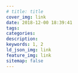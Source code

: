 ```yaml
---
# title: title
cover_img: link
date: 2018-12-00 18:39:41
tags: 
categories: 
description: 
keywords: 1, 2
ld_json_img: link
feature_img: link
sitemap: false
---
```

